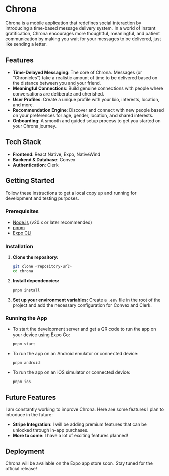 # Chrona

Chrona is a mobile application that redefines social interaction by introducing a time-based message delivery system. In a world of instant gratification, Chrona encourages more thoughtful, meaningful, and patient communication by making you wait for your messages to be delivered, just like sending a letter.

## Features

- **Time-Delayed Messaging**: The core of Chrona. Messages (or "Chronicles") take a realistic amount of time to be delivered based on the distance between you and your friend.
- **Meaningful Connections**: Build genuine connections with people where conversations are deliberate and cherished.
- **User Profiles**: Create a unique profile with your bio, interests, location, and more.
- **Recommendation Engine**: Discover and connect with new people based on your preferences for age, gender, location, and shared interests.
- **Onboarding**: A smooth and guided setup process to get you started on your Chrona journey.

## Tech Stack

- **Frontend**: React Native, Expo, NativeWind
- **Backend & Database**: Convex
- **Authentication**: Clerk

## Getting Started

Follow these instructions to get a local copy up and running for development and testing purposes.

### Prerequisites

- [Node.js](https://nodejs.org/) (v20.x or later recommended)
- [pnpm](https://pnpm.io/installation)
- [Expo CLI](https://docs.expo.dev/get-started/installation/)

### Installation

1.  **Clone the repository:**
    ```bash
    git clone <repository-url>
    cd chrona
    ```
2.  **Install dependencies:**
    ```bash
    pnpm install
    ```
3.  **Set up your environment variables:**
    Create a `.env` file in the root of the project and add the necessary configuration for Convex and Clerk.

### Running the App

- To start the development server and get a QR code to run the app on your device using Expo Go:
  ```bash
  pnpm start
  ```
- To run the app on an Android emulator or connected device:
  ```bash
  pnpm android
  ```
- To run the app on an iOS simulator or connected device:
  ```bash
  pnpm ios
  ```

## Future Features

I am constantly working to improve Chrona. Here are some features I plan to introduce in the future:

- **Stripe Integration**: I will be adding premium features that can be unlocked through in-app purchases.
- **More to come**: I have a lot of exciting features planned!

## Deployment

Chrona will be available on the Expo app store soon. Stay tuned for the official release!

